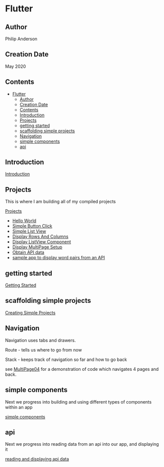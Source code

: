 # Flutter

## Author

Philip Anderson 

## Creation Date

May 2020

## Contents

- [Flutter](#flutter)
  - [Author](#author)
  - [Creation Date](#creation-date)
  - [Contents](#contents)
  - [Introduction](#introduction)
  - [Projects](#projects)
  - [getting started](#getting-started)
  - [scaffolding simple projects](#scaffolding-simple-projects)
  - [Navigation](#navigation)
  - [simple components](#simple-components)
  - [api](#api)

## Introduction

[Introduction](notes/introduction.md)

## Projects

This is where I am building all of my compiled projects

[Projects](Projects)
- [Hello World](projects/HelloWorld)
- [Simple Button Click](projects/ButtonClick01)
- [Simple List View](projects/ListView01)
- [Display Rows And Columns](projects/RowsAndColumns01)
- [Display ListView Component](projects/ListView01)
- [Display MultiPage Setup](projects/MultiPage01)
- [Obtain API data](projects/API01)
- [sample app to display word pairs from an API](projects/WordPair01)

## getting started

[Getting Started](notes/getting-started.md)

## scaffolding simple projects

[Creating Simple Projects](notes/creating-simple-projects.md)

 
## Navigation

Navigation uses tabs and drawers.

Route - tells us where to go from now

Stack - keeps track of navigation so far and how to go back

see [MultiPage04](Projects/MultiPage04) for a demonstration of code which navigates 4 pages and back.


## simple components 

Next we progress into building and using different types of components within an app

[simple components](notes/components.md)

## api

Next we progress into reading data from an api into our app, and displaying it

[reading and displaying api data](notes/api.md)
